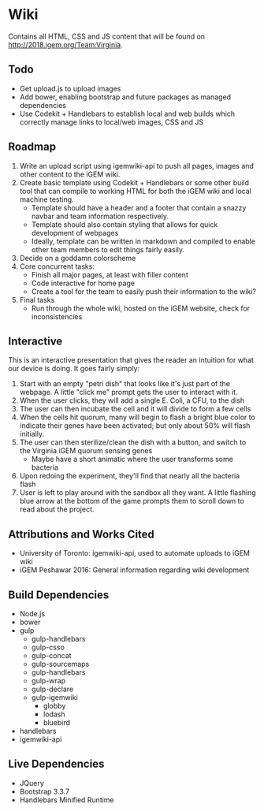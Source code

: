 # Wiki

Contains all HTML, CSS and JS content that will be found on http://2018.igem.org/Team:Virginia.

## Todo

- Get upload.js to upload images
- Add bower, enabling bootstrap and future packages as managed dependencies
- Use Codekit + Handlebars to establish local and web builds which correctly manage links to local/web images, CSS and JS

## Roadmap

1. Write an upload script using igemwiki-api to push all pages, images and other content to the iGEM wiki.
2. Create basic template using Codekit + Handlebars or some other build tool that can compile to working HTML for both the iGEM wiki and local machine testing.
    - Template should have a header and a footer that contain a snazzy navbar and team information respectively.
    - Template should also contain styling that allows for quick development of webpages
    - Ideally, template can be written in markdown and compiled to enable other team members to edit things fairly easily.
3. Decide on a goddamn colorscheme
4. Core concurrent tasks:
    - Finish all major pages, at least with filler content
    - Code interactive for home page
    - Create a tool for the team to easily push their information to the wiki?
5. Final tasks
    - Run through the whole wiki, hosted on the iGEM website, check for inconsistencies

## Interactive

This is an interactive presentation that gives the reader an intuition for what our device is doing. It goes fairly simply:

1. Start with an empty "petri dish" that looks like it's just part of the webpage. A little "click me" prompt gets the user to interact with it.
2. When the user clicks, they will add a single E. Coli, a CFU, to the dish
3. The user can then incubate the cell and it will divide to form a few cells
4. When the cells hit quorum, many will begin to flash a bright blue color to indicate their genes have been activated; but only about 50% will flash initially.
5. The user can then sterilize/clean the dish with a button, and switch to the Virginia iGEM quorum sensing genes
    - Maybe have a short animatic where the user transforms some bacteria
6. Upon redoing the experiment, they'll find that nearly all the bacteria flash
7. User is left to play around with the sandbox all they want. A little flashing blue arrow at the bottom of the game prompts them to scroll down to read about the project.

## Attributions and Works Cited

- University of Toronto: igemwiki-api, used to automate uploads to iGEM wiki
- iGEM Peshawar 2016: General information regarding wiki development

## Build Dependencies

- Node.js
- bower
- gulp
  - gulp-handlebars
  - gulp-csso
  - gulp-concat
  - gulp-sourcemaps
  - gulp-handlebars
  - gulp-wrap
  - gulp-declare
  - gulp-igemwiki
    - globby
    - lodash
    - bluebird
- handlebars
- igemwiki-api

## Live Dependencies

- JQuery
- Bootstrap 3.3.7
- Handlebars Minified Runtime